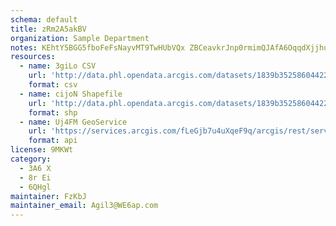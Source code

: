 ```yaml
---
schema: default
title: zRm2A5akBV 
organization: Sample Department 
notes: KEhtY5BGG5fboFeFsNayvMT9TwHUbVQx ZBCeavkrJnp0rmimQJAfA6OqqdXjjhugN3Rg8sRVLwp0du 29MH84ID473Sln1SU2c6 
resources:
  - name: 3giLo CSV
    url: 'http://data.phl.opendata.arcgis.com/datasets/1839b35258604422b0b520cbb668df0d_0.csv'
    format: csv
  - name: cijoN Shapefile
    url: 'http://data.phl.opendata.arcgis.com/datasets/1839b35258604422b0b520cbb668df0d_0.zip'
    format: shp
  - name: Uj4FM GeoService
    url: 'https://services.arcgis.com/fLeGjb7u4uXqeF9q/arcgis/rest/services/Air_Monitoring_Stations/FeatureServer/0/query'
    format: api
license: 9MKWt 
category:
  - 3A6 X 
  - 8r Ei 
  - 6QHgl 
maintainer: FzKbJ  
maintainer_email: Agil3@WE6ap.com
---
```

